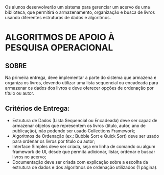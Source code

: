 Os alunos desenvolverão um sistema para gerenciar um acervo de uma biblioteca, que permitirá o armazenamento, organização e busca de livros usando diferentes estruturas de dados e algoritmos.

# ALGORITMOS DE APOIO À PESQUISA OPERACIONAL

## SOBRE

Na primeira entrega, deve implementar a parte do sistema que armazena e organiza os livros, devendo utilizar uma lista sequencial ou encadeada para armazenar os dados dos livros e deve oferecer opções de ordenação por título ou autor.

## Critérios de Entrega:

- Estrutura de Dados (Lista Sequencial ou Encadeada) deve ser capaz de armazenar objetos que representem os livros (título, autor, ano de publicação), não podendo ser usado Collections Framework;
- Algoritmos de Ordenação (ex.: Bubble Sort e Quick Sort) deve ser usado para ordenar os livros por título ou autor;
- Interface Simples deve ser criada, seja em linha de comando ou algum framework de UI, desde que permita adicionar, listar, ordenar e buscar livros no acervo;
- Documentação deve ser criada com explicação sobre a escolha da estrutura de dados e dos algoritmos de ordenação utilizados (1 página).